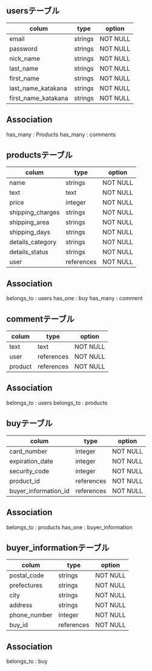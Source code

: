 ## usersテーブル
| colum               | type    | option   |
| ------------------- | ------- | -------- |
| email               | strings | NOT NULL |
| password            | strings | NOT NULL |
| nick_name           | strings | NOT NULL |
| last_name           | strings | NOT NULL |
| first_name          | strings | NOT NULL |
| last_name_katakana  | strings | NOT NULL |
| first_name_katakana | strings | NOT NULL |

## Association
has_many : Products
has_many : comments


## productsテーブル
| colum            | type       | option   |
| ---------------- | ---------- | -------- |
| name             | strings    | NOT NULL |
| text             | text       | NOT NULL |
| price            | integer    | NOT NULL |
| shipping_charges | strings    | NOT NULL |
| shipping_area    | strings    | NOT NULL |
| shipping_days    | strings    | NOT NULL |
| details_category | strings    | NOT NULL |
| details_status   | strings    | NOT NULL |
| user             | references | NOT NULL |

## Association
belongs_to : users
has_one : buy
has_many : comment


## commentテーブル
| colum            | type       | option   |
| ---------------- | ---------- | -------- |
| text             | text       | NOT NULL |
| user             | references | NOT NULL |
| product          | references | NOT NULL |

## Association
belongs_to : users
belongs_to : products


## buyテーブル
| colum                | type       | option   |
| -------------------- | ---------- | -------- |
| card_number          | integer    | NOT NULL |
| expiration_date      | integer    | NOT NULL |
| security_code        | integer    | NOT NULL |
| product_id           | references | NOT NULL |
| buyer_information_id | references | NOT NULL |

## Association
belongs_to : products
has_one : buyer_information


## buyer_informationテーブル
| colum        | type       | option   |
| ------------ | ---------- | -------- |
| postal_code  | strings    | NOT NULL |
| prefectures  | strings    | NOT NULL |
| city         | strings    | NOT NULL |
| address      | strings    | NOT NULL |
| phone_number | integer    | NOT NULL |
| buy_id       | references | NOT NULL |

## Association
belongs_to : buy